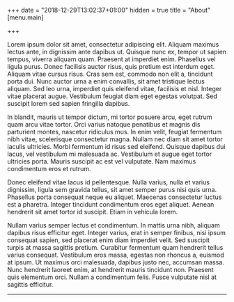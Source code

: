 +++
date = "2018-12-29T13:02:37+01:00"
hidden = true
title = "About"
[menu.main]

+++

Lorem ipsum dolor sit amet, consectetur adipiscing elit. Aliquam maximus lectus ante, in dignissim ante dapibus ut. Quisque nunc ex, tempor ut sapien tempus, viverra aliquam quam. Praesent at imperdiet enim. Phasellus vel ligula purus. Donec facilisis auctor risus, quis pretium est interdum eget. Aliquam vitae cursus risus. Cras sem est, commodo non elit a, tincidunt porta dui. Nunc auctor urna a enim convallis, sit amet tristique lectus aliquam. Sed leo urna, imperdiet quis eleifend vitae, facilisis et nisl. Integer vitae placerat augue. Vestibulum feugiat diam eget egestas volutpat. Sed suscipit lorem sed sapien fringilla dapibus.

In blandit, mauris ut tempor dictum, mi tortor posuere arcu, eget rutrum quam arcu vitae tortor. Orci varius natoque penatibus et magnis dis parturient montes, nascetur ridiculus mus. In enim velit, feugiat fermentum nibh vitae, scelerisque consectetur magna. Nullam nec diam sit amet tortor iaculis ultricies. Morbi fermentum id risus sed eleifend. Quisque dapibus dui lacus, vel vestibulum mi malesuada ac. Vestibulum et augue eget tortor ultricies porta. Mauris suscipit ac est vel vulputate. Nam maximus condimentum eros et rutrum.

Donec eleifend vitae lacus id pellentesque. Nulla varius, nulla et varius dignissim, ligula sem gravida tellus, sit amet semper purus nisi quis urna. Phasellus porta consequat neque eu aliquet. Maecenas consectetur luctus est a pharetra. Integer tincidunt condimentum eros eget aliquet. Aenean hendrerit sit amet tortor id suscipit. Etiam in vehicula lorem.

Nullam varius semper lectus et condimentum. In mattis urna nibh, aliquam dapibus risus efficitur eget. Integer varius, erat in semper finibus, nisi ipsum consequat sapien, sed placerat enim diam imperdiet velit. Sed suscipit turpis at massa sagittis pretium. Curabitur fermentum quam hendrerit tellus varius consequat. Vestibulum eros massa, egestas non rhoncus a, euismod at ipsum. Ut maximus orci malesuada, dapibus justo nec, accumsan massa. Nunc hendrerit laoreet enim, at hendrerit mauris tincidunt non. Praesent quis elementum orci. Nullam a condimentum felis. Fusce vulputate nisl at sagittis efficitur.

***